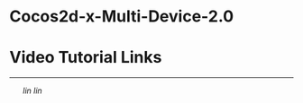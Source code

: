 # Cocos2d-x-Multi-Device-2.0

# Video Tutorial Links
------------------------
<ul>
  <i>lin</i>
  <i>lin</i>
</ul>
